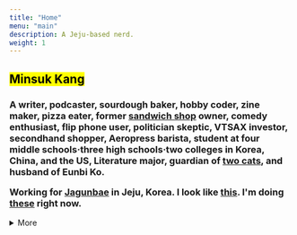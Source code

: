 ```yaml
---
title: "Home"
menu: "main"
description: A Jeju-based nerd.
weight: 1
---
```

<style>

img {
max-width: 200px;
margin: 0;
}

nav {
  margin-bottom: 1em;
}

li {
  list-style: none;
}
</style>

<h2>

<mark>Minsuk Kang</mark>

</h2>

<h3>

A writer, podcaster, sourdough baker, hobby coder, zine maker, pizza eater, former [sandwich shop](https://reviews.cheesylazy.com/) owner, comedy enthusiast, flip phone user, politician skeptic, VTSAX investor, secondhand shopper, Aeropress barista, student at four middle schools·three high schools·two colleges in Korea, China, and the US, Literature major, guardian of [two cats](https://kangminsuk.com/blog/23-04-19/), and husband of Eunbi Ko.

Working for [Jagunbae](https://en.jagunbae.com) in Jeju, Korea. I look like [this](https://bear-images.sfo2.cdn.digitaloceanspaces.com/jagunbae/minsuk-kang-profile.webp). I'm doing [these](https://kangminsuk.com/now/) right now.

</h3>

<details>
<summary>More</summary>
  <li><a href="https://letterbird.co/kang">Let's exchange emails(only if you're a human)</a></li>
  <li>Subscribe via <a href="https://kangminsuk.com/blog/index.xml">RSS(English)</a> or <a href="https://kangminsuk.com/ko/blog/index.xml">RSS(한국어)</a></li>
  <li><a href="https://kangminsuk.com/my-apps/">These are my non-famous apps & websites</a></li>
  <li><a href="https://ko-fi.com/kangminsuk" style="background: #b0c4de; color: #202122; font-weight: bold; margin: 0 -0.4em; padding: 0.1em 0.4em; border-radius: 0.8em 0.3em; -webkit-box-decoration-break: clone; box-decoration-break: clone;">Spend your hard-earned money to support my work</a></li>
  <li><a href="https://github.com/kangminsukdotcom/blog">Check out the source code of this website on Github</a></li>
  <li><em>And yes, this website has <a href="https://kangminsuk.com/keyboard-navigation/">keyboard shortcuts</a></em></li>
</details>